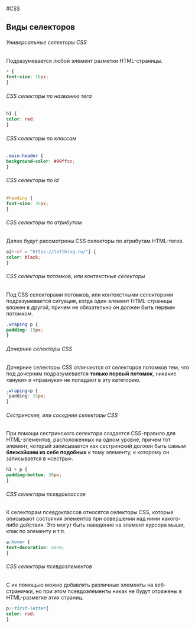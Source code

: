 #CSS 

## Виды селекторов

###### Универсальные селекторы CSS
Подразумевается любой элемент разметки HTML-страницы.
```css
* {  
font-size: 16px;  
}
```

###### CSS селекторы по названию тега
```css
h1 {  
color: red;  
}
```

###### CSS селекторы по классам
```css
.main-header {  
background-color: #99ffcc;  
}
```


###### CSS селекторы по id
```css
#heading {  
font-size: 35px;  
}
```

###### CSS селекторы по атрибутам
Далее будут рассмотрены CSS селекторы по атрибутам HTML-тегов.
```css
a[href = "https://loftblog.ru/"] {  
color: black;  
}
```

###### CSS селекторы потомков, или контекстные селекторы
Под CSS селекторами потомков, или контекстными селекторами подразумевается ситуация, когда один элемент HTML-страницы вложен в другой, причем не обязательно он должен быть первым потомком.
```css
.wraping p {  
padding: 15px;  
}
```

###### Дочерние селекторы CSS
Дочерние селекторы CSS отличаются от селекторов потомков тем, что под дочерним подразумевается **только первый потомок**, никакие «внуки» и «правнуки» не попадают в эту категорию.
```css
.wraping>p {  
`padding: 15px;  
}
```

###### Сестринские, или соседние селекторы CSS
При помощи сестринского селектора создается CSS-правило для HTML-элементов, расположенных на одном уровне, причем тот элемент, который записывается как сестринский должен быть самым **ближайшим из себе подобных** к тому элементу, к которому он записывается в «сестры».
```css
h1 + p {  
padding-bottom: 30px;  
}
```

###### CSS селекторы псевдоклассов
К селекторам псевдоклассов относятся селекторы CSS, которые описывают состояния элементов при совершении над ними какого-либо действия. Это могут быть наведение на элемент курсора мыши, клик по элементу и т.п. 
```css
a:hover {  
text-decoration: none;  
}
```

###### CSS селекторы псевдоэлементов
C их помощью можно добавлять различные элементы на веб-странички, но при этом псевдоэлементы никак не будут отражены в HTML-разметке этих страниц. 
```css
p::first-letter{  
color: red;  
}
```
